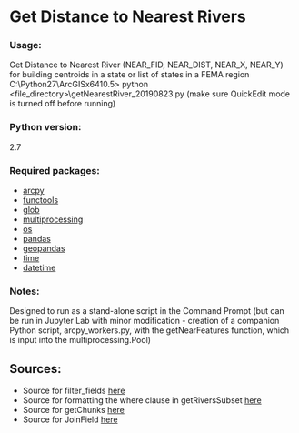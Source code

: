 # Get Distance to Nearest Rivers

### Usage:
Get Distance to Nearest River (NEAR_FID, NEAR_DIST, NEAR_X, NEAR_Y) for building centroids in a state or list of states in a FEMA region
C:\Python27\ArcGISx6410.5> python <file_directory>\getNearestRiver_20190823.py    (make sure QuickEdit mode is turned off before running)

### Python version: 
2.7

### Required packages:
- [arcpy](https://desktop.arcgis.com/en/arcmap/latest/analyze/python/importing-arcpy.htm)
- [functools](https://docs.python.org/3/library/functools.html)
- [glob](https://docs.python.org/3/library/glob.html)
- [multiprocessing](https://docs.python.org/3/library/multiprocessing.html)
- [os](https://docs.python.org/3/library/os.html)
- [pandas](https://pandas.pydata.org/pandas-docs/stable/install.html)
- [geopandas](http://geopandas.org/install.html)
- [time](https://docs.python.org/3/library/time.html)
- [datetime](https://docs.python.org/3/library/datetime.html)

### Notes:
Designed to run as a stand-alone script in the Command Prompt (but can be run in Jupyter Lab with minor modification - creation of a companion Python script, arcpy_workers.py, with the getNearFeatures function, which is input into the multiprocessing.Pool)


## Sources:
- Source for filter_fields [here](https://community.esri.com/thread/56589)
- Source for formatting the where clause in getRiversSubset [here](https://community.esri.com/thread/205245-arcpyselectlayerbyattributes-where-clause)
- Source for getChunks [here](https://stackoverflow.com/questions/312443/how-do-you-split-a-list-into-evenly-sized-chunks)
- Source for JoinField [here](https://gis.stackexchange.com/questions/95957/most-efficient-method-to-join-multiple-fields-in-arcgis)
